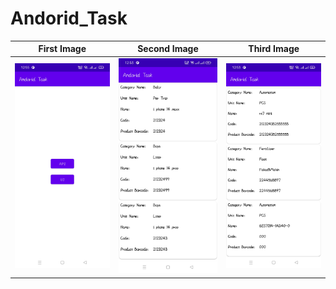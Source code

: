 # Andorid_Task

|First Image|Second Image|Third Image|
|:-:|:-:|:-:|
![First Image](https://github.com/Istiaq66/Andorid_Task/blob/master/app3.jpg ) | ![Second Image](https://github.com/Istiaq66/Andorid_Task/blob/master/app1.jpg ) | ![Third Image](https://github.com/Istiaq66/Andorid_Task/blob/master/app2.jpg )

